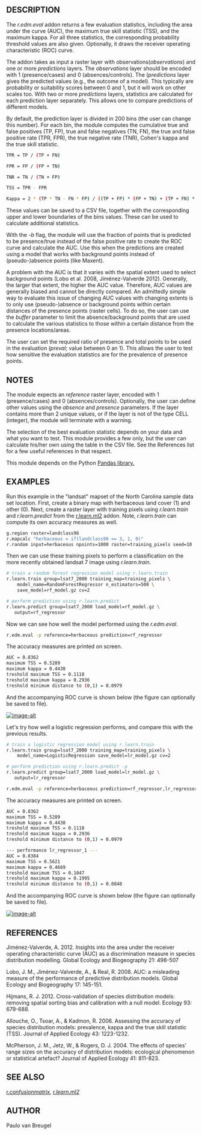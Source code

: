 ## DESCRIPTION

The *r.edm.eval* addon returns a few evaluation statistics, including
the area under the curve (AUC), the maximum true skill statistic (TSS),
and the maximum kappa. For all three statistics, the corresponding
probability threshold values are also given. Optionally, it draws the
receiver operating characteristic (ROC) curve.

The addon takes as input a raster layer with
observations(*observations*) and one or more *predictions* layers. The
*observations* layer should be encoded with 1 (presence/cases) and 0
(absences/controls). The (*predictions* layer gives the predicted values
(e.g., the outcome of a model). This typically are probability or
suitability scores between 0 and 1, but it will work on other scales
too. With two or more *predictions* layers, statistics are calculated
for each prediction layer separately. This allows one to compare
predictions of different models.

By default, the prediction layer is divided in 200 bins (the user can
change this number). For each bin, the module computes the cumulative
true and false positives (TP, FP), true and false negatives (TN, FN),
the true and false positive rate (TPR, FPR), the true negative rate
(TNR), Cohen's kappa and the true skill statistic.

```sh
TPR = TP / (TP + FN)
```

```sh
FPR = FP / (FP + TN)
```

```sh
TNR = TN / (TN + FP)
```

```sh
TSS = TPR - FPR
```

```sh
Kappa = 2 * (TP * TN - FN * FP) / ((TP + FP) * (FP + TN) + (TP + FN) * (FN + TN)))
```

These values can be saved to a CSV file, together with the corresponding
upper and lower boundaries of the bins values. These can be used to
calculate additional statistics.

With the *-b* flag, the module will use the fraction of points that is
predicted to be presence/true instead of the false positive rate to
create the ROC curve and calculate the AUC. Use this when the
predictions are created using a model that works with background points
instead of (pseudo-)absence points (like Maxent).

A problem with the AUC is that it varies with the spatial extent used to
select background points (Lobo et al. 2008, Jiménez-Valverde 2012).
Generally, the larger that extent, the higher the AUC value. Therefore,
AUC values are generally biased and cannot be directly compared. An
admittedly simple way to evaluate this issue of changing AUC values with
changing extents is to only use (pseudo-)absence or background points
within certain distances of the presence points (raster cells). To do
so, the user can use the *buffer* parameter to limit the
absence/background points that are used to calculate the various
statistics to those within a certain distance from the presence
locations/areas.

The user can set the required ratio of presence and total points to be
used in the evaluation (*preval*; value between 0 an 1). This allows the
user to test how sensitive the evaluation statistics are for the
prevalence of presence points.

## NOTES

The module expects an *reference* raster layer, encoded with 1
(presence/cases) and 0 (absences/controls). Optionally, the user can
define other values using the *absence* and *presence* parameters. If
the layer contains more than 2 unique values, or if the layer is not of
the type CELL (integer), the module will terminate with a warning.

The selection of the best evaluation statistic depends on your data and
what you want to test. This module provides a few only, but the user can
calculate his/her own using the table in the CSV file. See the
References list for a few useful references in that respect.

This module depends on the Python [Pandas
library.](https://pandas.pydata.org/)

## EXAMPLES

Run this example in the "landsat" mapset of the North Carolina sample
data set location. First, create a binary map with herbaceous land cover
(1) and other (0). Next, create a raster layer with training pixels
using *r.learn.train* and *r.learn.predict* from the
[r.learn.ml2](r.learn.ml2.md) addon. Note, *r.learn.train* can compute
its own accuracy measures as well.

```sh
g.region raster=landclass96
r.mapcalc "herbaceous = if(landclass96 == 3, 1, 0)"
r.random input=herbaceous npoints=1000 raster=training_pixels seed=10
```

Then we can use these training pixels to perform a classification on the
more recently obtained landsat 7 image using *r.learn.train*.

```sh
# train a random forest regression model using r.learn.train
r.learn.train group=lsat7_2000 training_map=training_pixels \
    model_name=RandomForestRegressor n_estimators=500 \
    save_model=rf_model.gz cv=2

# perform prediction using r.learn.predict
r.learn.predict group=lsat7_2000 load_model=rf_model.gz \
   output=rf_regressor
```

Now we can see how well the model performed using the *r.edm.eval*.

```sh
r.edm.eval -p reference=herbaceous prediction=rf_regressor
```

The accuracy measures are printed on screen.

```sh
AUC = 0.8362
maximum TSS = 0.5289
maximum kappa = 0.4438
treshold maximum TSS = 0.1118
treshold maximum kappa = 0.2936
treshold minimum distance to (0,1) = 0.0979
```

And the accompanying ROC curve is shown below (the figure can optionally
be saved to file).

[![image-alt](r_edm_eval_01.png)](r_edm_eval_01.png)

Let's try how well a logistic regression performs, and compare this with
the previous results.

```sh
# train a logistic regression model using r.learn.train
r.learn.train group=lsat7_2000 training_map=training_pixels \
    model_name=LogisticRegression save_model=lr_model.gz cv=2

# perform prediction using r.learn.predict -p
r.learn.predict group=lsat7_2000 load_model=lr_model.gz \
   output=lr_regressor
```

```sh
r.edm.eval -p reference=herbaceous prediction=rf_regressor,lr_regressor_1
```

The accuracy measures are printed on screen.

```sh
AUC = 0.8362
maximum TSS = 0.5289
maximum kappa = 0.4438
treshold maximum TSS = 0.1118
treshold maximum kappa = 0.2936
treshold minimum distance to (0,1) = 0.0979

--- performance lr_regressor_1 ---
AUC = 0.8384
maximum TSS = 0.5621
maximum kappa = 0.4669
treshold maximum TSS = 0.1047
treshold maximum kappa = 0.1995
treshold minimum distance to (0,1) = 0.0848
```

And the accompanying ROC curve is shown below (the figure can optionally
be saved to file).

[![image-alt](r_edm_eval_02.png)](r_edm_eval_02.png)

## REFERENCES

Jiménez-Valverde, A. 2012. Insights into the area under the receiver
operating characteristic curve (AUC) as a discrimination measure in
species distribution modelling. Global Ecology and Biogeography 21:
498-507

Lobo, J. M., Jiménez-Valverde, A., & Real, R. 2008. AUC: a misleading
measure of the performance of predictive distribution models. Global
Ecology and Biogeography 17: 145-151.

Hijmans, R. J. 2012. Cross-validation of species distribution models:
removing spatial sorting bias and calibration with a null model. Ecology
93: 679-688.

Allouche, O., Tsoar, A., & Kadmon, R. 2006. Assessing the accuracy of
species distribution models: prevalence, kappa and the true skill
statistic (TSS). Journal of Applied Ecology 43: 1223-1232.

McPherson, J. M., Jetz, W., & Rogers, D. J. 2004. The effects of
species' range sizes on the accuracy of distribution models: ecological
phenomenon or statistical artefact? Journal of Applied Ecology 41:
811-823.

## SEE ALSO

*[r.confusionmatrix](r.confusionmatrix.md),
[r.learn.ml2](r.learn.ml2.md)*

## AUTHOR

Paulo van Breugel
